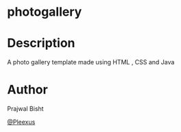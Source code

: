# photogallery

# Description
A photo gallery template made using HTML , CSS and Java


# Author

Prajwal Bisht

[@Pleexus](https://github.com/Pleexus)
